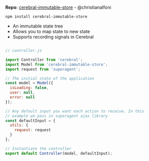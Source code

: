 **Repo**: [cerebral-immutable-store](https://github.com/christianalfoni/cerebral-immutable-store) - @christianalfoni

`npm install cerebral-immutable-store`


- An immutable state tree
- Allows you to map state to new state
- Supports recording signals in Cerebral

```javascript

// controller.js

import Controller from 'cerebral';
import Model from 'cerebral-immutable-store';
import request from 'superagent';

// The initial state of the application
const model = Model({
  isLoading: false,
  user: null,
  error: null
});

// Any default input you want each action to receive. In this
// example we pass in superagent ajax library
const defaultInput = {
  utils: {
    request: request
  }
};

// Instantiate the controller
export default Controller(model, defaultInput);
```
